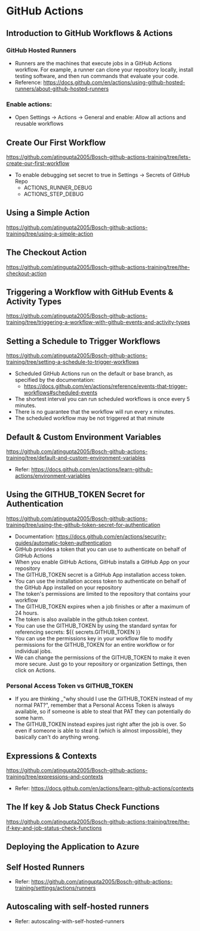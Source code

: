 # GitHub Actions
## Introduction to GitHub Workflows & Actions
### GitHub Hosted Runners
 - Runners are the machines that execute jobs in a GitHub Actions workflow. For example, a runner can clone your repository locally, install testing software, and then run commands that evaluate your code.
 - Reference: https://docs.github.com/en/actions/using-github-hosted-runners/about-github-hosted-runners

### Enable actions:
  - Open Settings -> Actions -> General and enable: Allow all actions and reusable workflows


## Create Our First Workflow
https://github.com/atingupta2005/Bosch-github-actions-training/tree/lets-create-our-first-workflow

- To enable debugging set secret to true in Settings -> Secrets of GitHub Repo
  - ACTIONS_RUNNER_DEBUG
  - ACTIONS_STEP_DEBUG

## Using a Simple Action
https://github.com/atingupta2005/Bosch-github-actions-training/tree/using-a-simple-action

## The Checkout Action
https://github.com/atingupta2005/Bosch-github-actions-training/tree/the-checkout-action

## Triggering a Workflow with GitHub Events & Activity Types
https://github.com/atingupta2005/Bosch-github-actions-training/tree/triggering-a-workflow-with-github-events-and-activity-types

## Setting a Schedule to Trigger Workflows
https://github.com/atingupta2005/Bosch-github-actions-training/tree/setting-a-schedule-to-trigger-workflows
- Scheduled GitHub Actions run on the default or base branch, as specified by the documentation:
  - https://docs.github.com/en/actions/reference/events-that-trigger-workflows#scheduled-events
- The shortest interval you can run scheduled workflows is once every 5 minutes.
- There is no guarantee that the workflow will run every x minutes.
- The scheduled workflow may be not triggered at that minute 

## Default & Custom Environment Variables
https://github.com/atingupta2005/Bosch-github-actions-training/tree/default-and-custom-environment-variables
- Refer: https://docs.github.com/en/actions/learn-github-actions/environment-variables

## Using the GITHUB_TOKEN Secret for Authentication
https://github.com/atingupta2005/Bosch-github-actions-training/tree/using-the-github-token-secret-for-authentication
- Documentation: https://docs.github.com/en/actions/security-guides/automatic-token-authentication
- GitHub provides a token that you can use to authenticate on behalf of GitHub Actions
- When you enable GitHub Actions, GitHub installs a GitHub App on your repository
- The GITHUB_TOKEN secret is a GitHub App installation access token.
- You can use the installation access token to authenticate on behalf of the GitHub App installed on your repository
- The token's permissions are limited to the repository that contains your workflow
- The GITHUB_TOKEN expires when a job finishes or after a maximum of 24 hours.
- The token is also available in the github.token context.
- You can use the GITHUB_TOKEN by using the standard syntax for referencing secrets: ${{ secrets.GITHUB_TOKEN }}
- You can use the permissions key in your workflow file to modify permissions for the GITHUB_TOKEN for an entire workflow or for individual jobs.
- We can change the permissions of the GITHUB_TOKEN to make it even more secure. Just go to your repository or organization Settings, then click on Actions.
### Personal Access Token vs GITHUB_TOKEN
- If you are thinking _"why should I use the GITHUB_TOKEN instead of my normal PAT?", remember that a Personal Access Token is always available, so if someone is able to steal that PAT they can potentially do some harm.
- The GITHUB_TOKEN instead expires just right after the job is over. So even if someone is able to steal it (which is almost impossible), they basically can't do anything wrong.

## Expressions & Contexts
https://github.com/atingupta2005/Bosch-github-actions-training/tree/expressions-and-contexts
- Refer: https://docs.github.com/en/actions/learn-github-actions/contexts

## The If key & Job Status Check Functions
https://github.com/atingupta2005/Bosch-github-actions-training/tree/the-if-key-and-job-status-check-functions

## Deploying the Application to Azure

## Self Hosted Runners
- Refer: https://github.com/atingupta2005/Bosch-github-actions-training/settings/actions/runners

## Autoscaling with self-hosted runners
- Refer: autoscaling-with-self-hosted-runners
